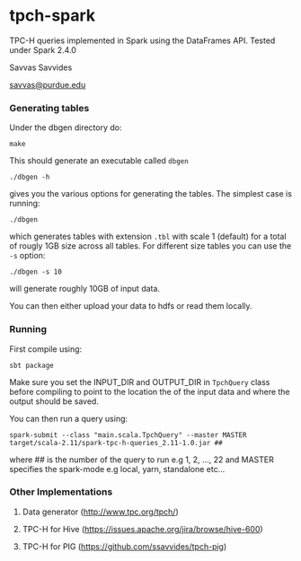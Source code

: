 # tpch-spark

TPC-H queries implemented in Spark using the DataFrames API.
Tested under Spark 2.4.0

Savvas Savvides

savvas@purdue.edu


### Generating tables

Under the dbgen directory do:
```
make
```

This should generate an executable called `dbgen`
```
./dbgen -h
```

gives you the various options for generating the tables. The simplest case is running:
```
./dbgen
```
which generates tables with extension `.tbl` with scale 1 (default) for a total of rougly 1GB size across all tables. For different size tables you can use the `-s` option:
```
./dbgen -s 10
```
will generate roughly 10GB of input data.

You can then either upload your data to hdfs or read them locally.

### Running

First compile using:

```
sbt package
```

Make sure you set the INPUT_DIR and OUTPUT_DIR in `TpchQuery` class before compiling to point to the
location the of the input data and where the output should be saved.

You can then run a query using:

```
spark-submit --class "main.scala.TpchQuery" --master MASTER target/scala-2.11/spark-tpc-h-queries_2.11-1.0.jar ##
```

where ## is the number of the query to run e.g 1, 2, ..., 22
and MASTER specifies the spark-mode e.g local, yarn, standalone etc...



### Other Implementations

1. Data generator (http://www.tpc.org/tpch/)

2. TPC-H for Hive (https://issues.apache.org/jira/browse/hive-600)

3. TPC-H for PIG (https://github.com/ssavvides/tpch-pig)
